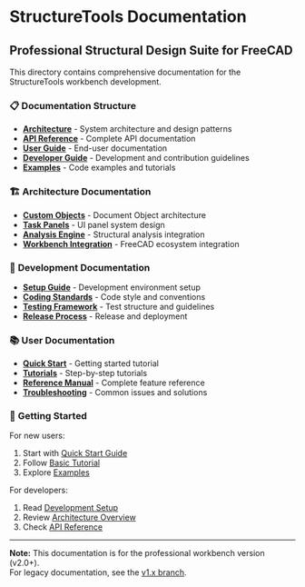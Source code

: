 # StructureTools Documentation

## Professional Structural Design Suite for FreeCAD

This directory contains comprehensive documentation for the StructureTools workbench development.

### 📋 **Documentation Structure**

- **[Architecture](./architecture/)** - System architecture and design patterns
- **[API Reference](./api/)** - Complete API documentation
- **[User Guide](./user-guide/)** - End-user documentation
- **[Developer Guide](./developer-guide/)** - Development and contribution guidelines
- **[Examples](./examples/)** - Code examples and tutorials

### 🏗️ **Architecture Documentation**

- **[Custom Objects](./architecture/custom-objects.md)** - Document Object architecture
- **[Task Panels](./architecture/task-panels.md)** - UI panel system design
- **[Analysis Engine](./architecture/analysis-engine.md)** - Structural analysis integration
- **[Workbench Integration](./architecture/workbench-integration.md)** - FreeCAD ecosystem integration

### 🔧 **Development Documentation**

- **[Setup Guide](./developer-guide/setup.md)** - Development environment setup
- **[Coding Standards](./developer-guide/coding-standards.md)** - Code style and conventions
- **[Testing Framework](./developer-guide/testing.md)** - Test structure and guidelines
- **[Release Process](./developer-guide/release-process.md)** - Release and deployment

### 📚 **User Documentation**

- **[Quick Start](./user-guide/quick-start.md)** - Getting started tutorial
- **[Tutorials](./user-guide/tutorials/)** - Step-by-step tutorials
- **[Reference Manual](./user-guide/reference/)** - Complete feature reference
- **[Troubleshooting](./user-guide/troubleshooting.md)** - Common issues and solutions

### 🚀 **Getting Started**

For new users:
1. Start with [Quick Start Guide](./user-guide/quick-start.md)
2. Follow [Basic Tutorial](./user-guide/tutorials/basic-frame-analysis.md)
3. Explore [Examples](./examples/)

For developers:
1. Read [Development Setup](./developer-guide/setup.md)
2. Review [Architecture Overview](./architecture/)
3. Check [API Reference](./api/)

---

**Note:** This documentation is for the professional workbench version (v2.0+).  
For legacy documentation, see the [v1.x branch](../legacy-docs/).